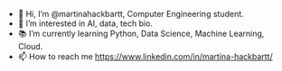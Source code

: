 - 👋 Hi, I’m @martinahackbartt, Computer Engineering student. 
- 👀 I’m interested in AI, data, tech bio.
- 📚 I’m currently learning Python, Data Science, Machine Learning, Cloud.   
- 📫 How to reach me https://www.linkedin.com/in/martina-hackbartt/


<!---
martinahackbartt/martinahackbartt is a ✨ special ✨ repository because its `README.md` (this file) appears on your GitHub profile.
You can click the Preview link to take a look at your changes.
--->
